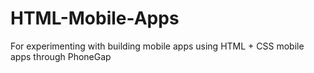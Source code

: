 # HTML-Mobile-Apps
For experimenting with building mobile apps using HTML + CSS mobile apps through PhoneGap
